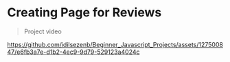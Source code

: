 # Creating Page for Reviews    
> Project video  
> 

https://github.com/idilsezenb/Beginner_Javascript_Projects/assets/127500847/e6fb3a7e-d1b2-4ec9-9d79-529123a4024c

